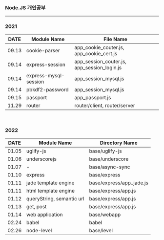 ### Node.JS 개인공부
---

### 2021
|DATE|Module Name|File Name|
|----|----|---|
|09.13|cookie-parser|app_cookie_couter.js, app_cookie_cert.js|
|09.14|express-session|app_session_couter.js, app_session_login.js|
|09.14|express-mysql-session|app_session_mysql.js|
|09.14|pbkdf2-password|app_session_mysql.js|
|09.15|passport|app_passport.js|
|11.29|router|router/client, router/server|

<br>

### 2022
|DATE|Module Name|Directory Name|
|----|----|---|
|01.05|uglify-js|base/uglify-js|
|01.06|underscorejs|base/underscore|
|01.07|-|base/async-sync|
|01.10|express|base/express|
|01.11|jade template engine|base/express/app_jade.js|
|01.11|html template engine|base/express/app.js|
|01.12|queryString, semantic url|base/express/app.js|
|01.13|get, post|base/express/app.js|
|01.14|web application|base/webapp|
|02.24|babel|babel|
|02.26|node-level|base/level|